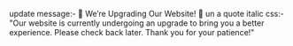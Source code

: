 update message:-
🔧 We’re Upgrading Our Website! 🔧
un a quote italic css:- "Our website is currently undergoing an upgrade to bring you a better experience. Please check back later. Thank you for your patience!" 